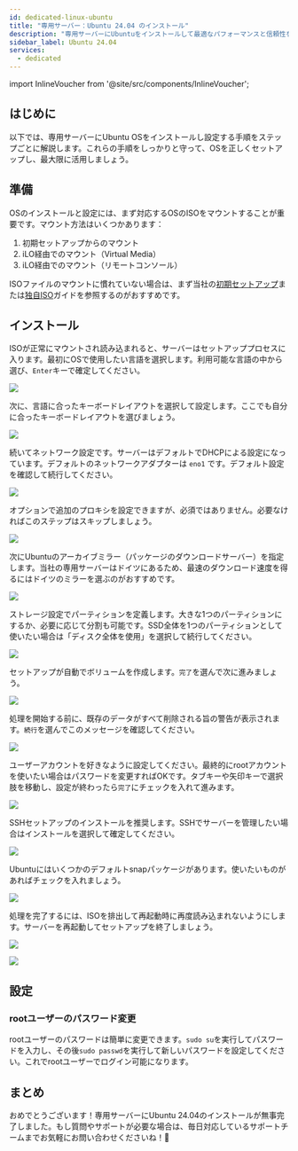 ```yaml
---
id: dedicated-linux-ubuntu
title: "専用サーバー：Ubuntu 24.04 のインストール"
description: "専用サーバーにUbuntuをインストールして最適なパフォーマンスと信頼性を実現する方法を学ぼう → 今すぐ詳しく見る"
sidebar_label: Ubuntu 24.04
services:
  - dedicated
---
```


import InlineVoucher from '@site/src/components/InlineVoucher';

## はじめに

以下では、専用サーバーにUbuntu OSをインストールし設定する手順をステップごとに解説します。これらの手順をしっかりと守って、OSを正しくセットアップし、最大限に活用しましょう。

<InlineVoucher />

## 準備

OSのインストールと設定には、まず対応するOSのISOをマウントすることが重要です。マウント方法はいくつかあります：

1. 初期セットアップからのマウント
2. iLO経由でのマウント（Virtual Media）
3. iLO経由でのマウント（リモートコンソール）

ISOファイルのマウントに慣れていない場合は、まず当社の[初期セットアップ](dedicated-setup.md)または[独自ISO](dedicated-iso.md)ガイドを参照するのがおすすめです。



## インストール

ISOが正常にマウントされ読み込まれると、サーバーはセットアッププロセスに入ります。最初にOSで使用したい言語を選択します。利用可能な言語の中から選び、`Enter`キーで確定してください。 

![](https://screensaver01.zap-hosting.com/index.php/s/yrHMNzstM23XZH6/preview)

次に、言語に合ったキーボードレイアウトを選択して設定します。ここでも自分に合ったキーボードレイアウトを選びましょう。 

![](https://screensaver01.zap-hosting.com/index.php/s/x9kYGEWS5fy7Wjp/preview)

続いてネットワーク設定です。サーバーはデフォルトでDHCPによる設定になっています。デフォルトのネットワークアダプターは `eno1` です。デフォルト設定を確認して続行してください。 

![](https://screensaver01.zap-hosting.com/index.php/s/6mr5kAKJQ39iJt5/preview)

オプションで追加のプロキシを設定できますが、必須ではありません。必要なければこのステップはスキップしましょう。 

![](https://screensaver01.zap-hosting.com/index.php/s/tz97Ee8ZQkxAGGb/preview)

次にUbuntuのアーカイブミラー（パッケージのダウンロードサーバー）を指定します。当社の専用サーバーはドイツにあるため、最速のダウンロード速度を得るにはドイツのミラーを選ぶのがおすすめです。

![](https://screensaver01.zap-hosting.com/index.php/s/xNknNyWAbd5DnsZ/preview)

ストレージ設定でパーティションを定義します。大きな1つのパーティションにするか、必要に応じて分割も可能です。SSD全体を1つのパーティションとして使いたい場合は「ディスク全体を使用」を選択して続行してください。

![](https://screensaver01.zap-hosting.com/index.php/s/2dJ9oeMGjpWn6cZ/preview)

セットアップが自動でボリュームを作成します。`完了`を選んで次に進みましょう。

![](https://screensaver01.zap-hosting.com/index.php/s/WXfzt57Rtm2SQLD/preview)

処理を開始する前に、既存のデータがすべて削除される旨の警告が表示されます。`続行`を選んでこのメッセージを確認してください。 

![](https://screensaver01.zap-hosting.com/index.php/s/L3YcGNbYWpMmaDj/preview)

ユーザーアカウントを好きなように設定してください。最終的にrootアカウントを使いたい場合はパスワードを変更すればOKです。タブキーや矢印キーで選択肢を移動し、設定が終わったら`完了`にチェックを入れて進みます。

![](https://screensaver01.zap-hosting.com/index.php/s/mqrjmF2ZmA2Qj9z/preview)





SSHセットアップのインストールを推奨します。SSHでサーバーを管理したい場合はインストールを選択して確定してください。

![](https://screensaver01.zap-hosting.com/index.php/s/Xz3zzMdZ6C523ip/preview)

​	Ubuntuにはいくつかのデフォルトsnapパッケージがあります。使いたいものがあればチェックを入れましょう。

![](https://screensaver01.zap-hosting.com/index.php/s/wcGiSwX935jXeex/preview)

処理を完了するには、ISOを排出して再起動時に再度読み込まれないようにします。サーバーを再起動してセットアップを終了しましょう。 

![](https://screensaver01.zap-hosting.com/index.php/s/SzrxCtJTx2S8Nef/preview)



![](https://screensaver01.zap-hosting.com/index.php/s/x3BRLSepSDFnYGA/preview)



## 設定



### rootユーザーのパスワード変更

rootユーザーのパスワードは簡単に変更できます。`sudo su`を実行してパスワードを入力し、その後`sudo passwd`を実行して新しいパスワードを設定してください。これでrootユーザーでログイン可能になります。



## まとめ

おめでとうございます！専用サーバーにUbuntu 24.04のインストールが無事完了しました。もし質問やサポートが必要な場合は、毎日対応しているサポートチームまでお気軽にお問い合わせくださいね！🙂






<InlineVoucher />